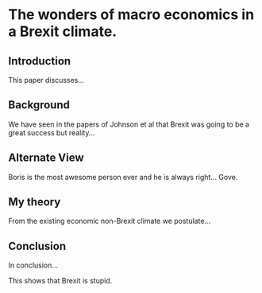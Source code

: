 
# The wonders of macro economics in a Brexit climate.

## Introduction

This paper discusses...

## Background

We have seen in the papers of Johnson et al that Brexit was going to be a great success but reality...

## Alternate View

Boris is the most awesome person ever and he is always right... Gove. 

## My theory

From the existing economic non-Brexit climate we postulate...

## Conclusion

In conclusion...

This shows that Brexit is stupid.
